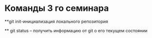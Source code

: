 # Команды 3 го семинара

**git init-инициализация локального репозитория 

** git status – получить информацию от git о его текущем состоянии